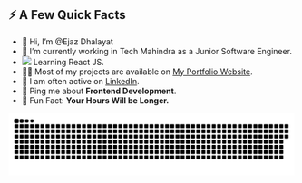 <!-- - 👋 Hi, I’m @Ejaz_Dhalayat
- 👀 I’m interested in Java and Web Development
- 🌱 Currently Working in Tech Mahindra as a Junior Software Engineer.
- 💞️ I’m looking to collaborate on ...
- 📫 How to reach me ... -->

<!---
Ejaz-Ul-Huque/Ejaz-Ul-Huque is a ✨ special ✨ repository because its `README.md` (this file) appears on your GitHub profile.
You can click the Preview link to take a look at your changes.
--->
<div>
<!--   <img width="400px" align="right" src="https://img.devrant.com/devrant/rant/r_1634247_JKL8s.jpg" /> -->
<!--   <img width="400px" align="right" src="https://cdn.tomondre.com/this-is-fine.jpg" /> -->
  <h2>⚡️ A Few Quick Facts</h2>
  <ul>
    <li> 👋 Hi, I’m @Ejaz Dhalayat</li>
    <li>🔭 I’m currently working  in Tech Mahindra as a Junior Software Engineer.</li>
   <!-- <li>🧐Learning React JS.</li> -->
    <li><img width="20px" align="" src="https://emojis.slackmojis.com/emojis/images/1643514155/1161/react.png?1643514155" />  Learning React JS.</li> 
<!--     https://b2053448.smushcdn.com/2053448/wp-content/uploads/2020/12/react.jpg?lossy=1&strip=1&webp=1 -->
    <li>👨‍💻 Most of my projects are available on <a href="https://github.com/Ejaz-Ul-Huque">My Portfolio Website</a>.</li>
    <li>📝 I am often active on <a href="https://www.linkedin.com/in/ejaz-dhalayat-6437a217b/">LinkedIn</a>.</li>
<!--     <li>📝 I regulary write articles on <a href="https://blog.tomondre.com">my blog</a>.</li> -->
    <li>💬 Ping me about <strong>Frontend Development</strong>.</li>
<!--     <li>📙 Check out my <a href="">resume</a>.</li> -->
    <li>🎉 Fun Fact: <strong> Your Hours Will be Longer.</strong></li>
  </ul>
</div>
<a href="https://github.com/Ejaz-Ul-Huque"><img src="contributions.svg"></a>

<!-- ![image](https://user-images.githubusercontent.com/88812887/210178552-0f60e98b-ca7b-4c8e-888f-b3b7c7efdfa8.png)
 -->



